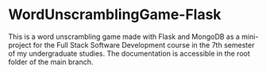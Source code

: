 # WordUnscramblingGame-Flask
This is a word unscrambling game made with Flask and MongoDB as a mini-project for the Full Stack Software Development course in the 7th semester of my undergraduate studies. The documentation is accessible in the root folder of the main branch.
